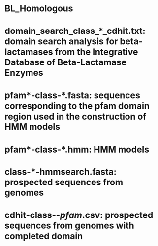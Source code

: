 # BL_Homologous

# domain_search_class_*_cdhit.txt: domain search analysis for beta-lactamases from the Integrative Database of Beta-Lactamase Enzymes
# pfam*-class-*.fasta: sequences corresponding to the pfam domain region used in the construction of HMM models
# pfam*-class-*.hmm: HMM models
# class-*-hmmsearch.fasta: prospected sequences from genomes
# cdhit-class-*-pfam*.csv: prospected sequences from genomes with completed domain
